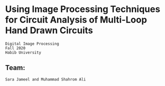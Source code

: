 # Using Image Processing Techniques for Circuit Analysis of Multi-Loop Hand Drawn Circuits
    Digital Image Processing
    Fall 2020
    Habib University
    
## Team: 
    Sara Jameel and Muhammad Shahrom Ali 
